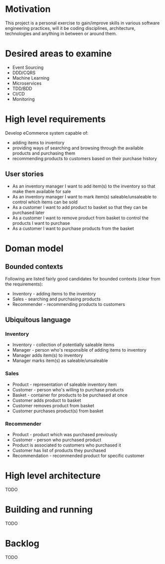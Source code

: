 # Motivation

This project is a personal exercise to gain/improve skills in various software engineering practices, will it be coding disciplines, architecture, technologies and anything in between or around them.

# Desired areas to examine
- Event Sourcing
- DDD/CQRS
- Machine Learning
- Microservices
- TDD/BDD
- CI/CD
- Monitoring

# High level requirements
Develop eCommerce system capable of:

 - adding items to inventory
 - providing ways of searching and browsing through the available products and purchasing them
 - recommending products to customers based on their purchase history

## User stories

- As an inventory manager I want to add item(s) to the inventory so that make them available for sale
- As an inventory manager I want to mark item(s) saleable/unsaleable to control which items can be sold 
- As a customer I want to add product to basket so that they can be purchased later
- As a customer I want to remove product from basket to control the products I want to purchase 
- As a customer I want to purchase products from the basket

# Doman model
## Bounded contexts
Following are listed fairly good candidates for bounded contexts (clear from the requirements):

- Inventory - adding items to the inventory
- Sales - searching and purchasing products
- Recommender - recommending products to customers

## Ubiquitous language
### Inventory
- Inventory - collection of potentially saleable items
- Manager - person who's responsible of adding items to inventory
- Manager adds item(s) to inventory
- Manager marks item(s) as saleable/unsaleable

### Sales
- Product - representation of saleable inventory item
- Customer - person who's willing to purchase products
- Basket - container for products to be purchased at once
- Customer adds product to basket
- Customer removes product from basket
- Customer purchases product(s) from basket 

### Recommender
- Product - product which was purchased previously
- Customer - person who purchased product
- Product is associated to customers who purchased it
- Customer has list of products they purchased
- Recommendation - recommended product for specific customer

# High level architecture
TODO

# Building and running
TODO

# Backlog
TODO
